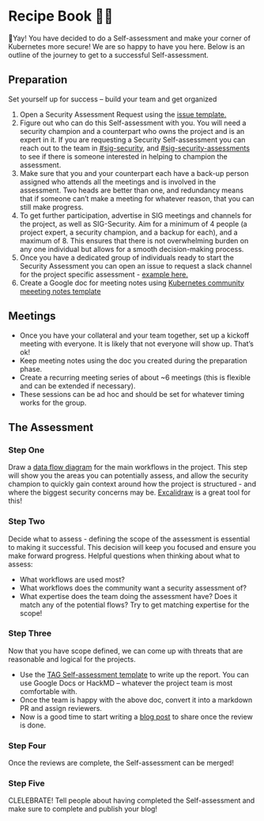 # Recipe Book 👩‍🍳
🎉Yay! You have decided to do a Self-assessment and make your corner of Kubernetes more secure! We are so happy 
to have you here. Below is an outline of the journey to get to a successful Self-assessment.

## Preparation
Set yourself up for success – build your team and get organized
1.	Open a Security Assessment Request using the [issue template.](https://github.com/kubernetes/sig-security/issues/new/choose)
1. Figure out who can do this Self-assessment with you. You will need a security champion and a counterpart who owns the 
project and is an expert in it. If you are requesting a Security Self-assessment you can reach out to the team in
[#sig-security](https://kubernetes.slack.com/messages/sig-security), and [#sig-security-assessments](https://kubernetes.slack.com/archives/C0441E11REC) to see if there is someone interested in helping to
champion the assessment.
1.	Make sure that you and your counterpart each have a back-up person assigned who attends all the meetings and is 
involved in the assessment. Two heads are better than one, and redundancy means that if someone can’t make a meeting 
for whatever reason, that you can still make progress.
1.	To get further participation, advertise in SIG meetings and channels for the project, as well as SIG-Security. Aim for a minimum of 4 
people (a project expert, a security champion, and a backup for each), and a maximum of 8. This ensures that there is 
not overwhelming burden on any one individual but allows for a smooth decision-making process.
1. Once you have a dedicated group of individuals ready to start the Security Assessment you can open an issue to request
a slack channel for the project specific assessment - [example here.](https://github.com/kubernetes/community/pull/7015)
1.	Create a Google doc for meeting notes using 
[Kubernetes community meeeting notes template](https://github.com/kubernetes/community/blob/master/events/community-meeting.md) 
## Meetings
- Once you have your collateral and your team together, set up a kickoff meeting with everyone. It is likely that not 
everyone will show up. That’s ok!
- Keep meeting notes using the doc you created during the preparation phase.
- Create a recurring meeting series of about ~6 meetings (this is flexible and can be extended if necessary).
- These sessions can be ad hoc and should be set for whatever timing works for the group.
## The Assessment
### Step One
Draw a [data flow diagram](https://www.lucidchart.com/pages/data-flow-diagram) for the main workflows in the project. 
This step will show you the areas you can potentially assess, and allow the security champion to quickly gain context 
around how the project is structured - and where the biggest security concerns may be. 
[Excalidraw](https://excalidraw.com/) is a great tool for this!
### Step Two 
Decide what to assess - defining the scope of the assessment is essential to making it successful. This decision will
keep you focused and ensure you make forward progress. Helpful questions when thinking about what to assess:
- What workflows are used most?
- What workflows does the community want a security assessment of?
- What expertise does the team doing the assessment have? Does it match any of the potential flows? 
Try to get matching expertise for the scope!
### Step Three 
Now that you have scope defined, we can come up with threats that are reasonable and logical for the projects.
- Use the [TAG Self-assessment template](https://github.com/cncf/tag-security/blob/main/assessments/guide/self-assessment.md) 
to write up the report. You can use Google Docs or HackMD – whatever the project team is most comfortable with. 
- Once the team is happy with the above doc, convert it into a markdown PR and assign reviewers.
- Now is a good time to start writing a [blog post](https://github.com/kubernetes/website/tree/main/content/en/blog) to 
share once the review is done.
### Step Four 
Once the reviews are complete, the Self-assessment can be merged!
### Step Five 
CLELEBRATE! Tell people about having completed the Self-assessment and make sure to complete and publish your blog!

